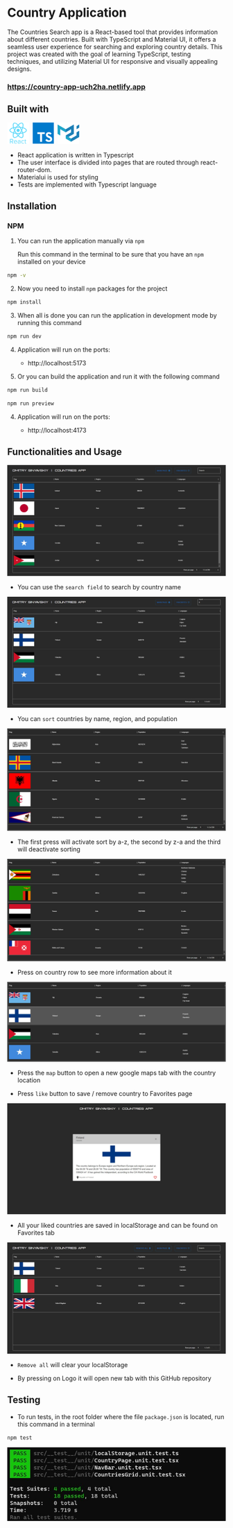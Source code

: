 # Country Application

The Countries Search app is a React-based tool that provides information about different countries. Built with TypeScript and Material UI, it offers a seamless user experience for searching and exploring country details. This project was created with the goal of learning TypeScript, testing techniques, and utilizing Material UI for responsive and visually appealing designs. 

### https://country-app-uch2ha.netlify.app

## Built with

<!-- ICONS found at: ht<rtps://github.com/devicons/devicon/tree/master/icons -->
<div> 
      <img src="https://raw.githubusercontent.com/devicons/devicon/master/icons/react/react-original-wordmark.svg" title="React" alt="React" width="50" height="50"/>&nbsp;
      <img src="https://raw.githubusercontent.com/devicons/devicon/master/icons/typescript/typescript-original.svg" title="TS" alt="TS" width="50" height="50"/>&nbsp;
      <img src="https://raw.githubusercontent.com/devicons/devicon/master/icons/materialui/materialui-original.svg" title="Materialui" alt="Materialui" width="50" height="50"/>&nbsp;
</div>

- React application is written in Typescript
- The user interface is divided into pages that are routed through react-router-dom.
- Materialui is used for styling
- Tests are implemented with Typescript language

## Installation

### NPM

1. You can run the application manually via `npm`

   Run this command in the terminal to be sure that you have an `npm` installed on your device

```sh
npm -v
```

2. Now you need to install `npm` packages for the project

```sh
npm install
```

3. When all is done you can run the application in development mode by running this command

```sh
npm run dev
```

4. Application will run on the ports:

   - http://localhost:5173

5. Or you can build the application and run it with the following command

```sh
npm run build
```

```sh
npm run preview
```

4. Application will run on the ports:

   - http://localhost:4173

## Functionalities and Usage

![Main Page](screenshots/mainPage_1.jpg)

- You can use the `search field` to search by country name

![Main Page search](screenshots/mainPage_search.jpg)

- You can `sort` countries by name, region, and population

![History page 1](screenshots/main_page_sort_1.jpg)

- The first press will activate sort by a-z, the second by z-a and the third will deactivate sorting

![History page 1](screenshots/main_page_sort_2.jpg)

- Press on country row to see more information about it

![Main Page select](screenshots/mainPage_select.jpg)

- Press the `map` button to open a new google maps tab with the country location

- Press `like` button to save / remove country to Favorites page

![Main Page select](screenshots/countryPage_1.jpg)

- All your liked countries are saved in localStorage and can be found on Favorites tab

![Main Page select](screenshots/favPage.jpg)

- `Remove all` will clear your localStorage

- By pressing on Logo it will open new tab with this GitHub repository

## Testing

- To run tests, in the root folder where the file `package.json` is located, run this command in a terminal

```sh
npm test
```

![Npm tests](screenshots/test.jpg)
